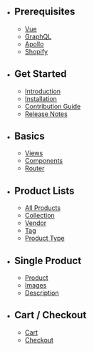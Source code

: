 - ## Prerequisites
    - [Vue](/docs/{{version}}/vue)
    - [GraphQL](/docs/{{version}}/graphql)
    - [Apollo](/docs/{{version}}/apollo)
    - [Shopify](/docs/{{version}}/shopify)

- ## Get Started
    - [Introduction](/docs/{{version}}/introduction)
    - [Installation](/docs/{{version}}/installation)
    - [Contribution Guide](/docs/{{version}}/contribution)
    - [Release Notes](/docs/{{version}}/release)

- ## Basics
    - [Views](/docs/{{version}}/views)
    - [Components](/docs/{{version}}/components)
    - [Router](/docs/{{version}}/router)

- ## Product Lists
    - [All Products](/docs/{{version}}/products)
    - [Collection](/docs/{{version}}/collection)
    - [Vendor](/docs/{{version}}/vendor)
    - [Tag](/docs/{{version}}/tag)
    - [Product Type](/docs/{{version}}/type)

- ## Single Product 
    - [Product](/docs/{{version}}/product)
    - [Images](/docs/{{version}}/images)
    - [Description](/docs/{{version}}/description)

- ## Cart / Checkout
    - [Cart](/docs/{{version}}/cart)
    - [Checkout](/docs/{{version}}/checkout)
